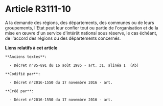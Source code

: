 # Article R3111-10

A la demande des régions, des départements, des communes ou de leurs groupements, l'Etat peut leur confier tout ou partie de
l'organisation et de la mise en œuvre d'un service d'intérêt national sous réserve, le cas échéant, de l'accord des régions
ou des départements concernés.

**Liens relatifs à cet article**

	**Anciens textes**:

	  - Décret n°85-891 du 16 août 1985 - art. 31, alinéa 1  (Ab)

	**Codifié par**:

	  - Décret n°2016-1550 du 17 novembre 2016 - art.

	**Créé par**:

	  - Décret n°2016-1550 du 17 novembre 2016 - art.
